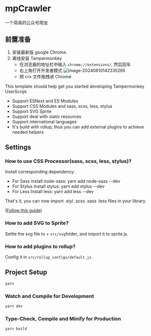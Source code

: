 # mpCrawler

一个简易的公众号爬虫

## 前置准备

1. 安装最新版 google Chrome.
2. 离线安装 Tampermonkey
   - 在浏览器的地址栏中输入 `chrome://extensions/`, 然后回车
   - 右上角打开开发者模式
     ![image-20240810142335265](/Users/tao/Desktop/微信公众号/微信公众号爬虫.assets/image-20240810142335265.png)
   - 把 crx 文件拖拽进 Chrome

This template should help get you started developing Tampermonkey UserScript.

- Support ESNext and ES Modules
- Support CSS Modules and sass, scss, less, stylus
- Support SVG Sprite
- Support deal with static resources
- Support international languages
- It's build with rollup, thus you can add external plugins to achieve needed helpers

## Settings

### How to use CSS Processor(sass, scss, less, stylus)?

Install corresponding dependency:

- For Sass install node-sass: yarn add node-sass --dev
- For Stylus Install stylus: yarn add stylus --dev
- For Less Install less: yarn add less --dev

That's it, you can now import .styl .scss .sass .less files in your library.

([Follow this guide](https://www.npmjs.com/package/rollup-plugin-postcss/v/2.4.1#with-sassstylusless))

### How to add SVG to Sprite?

Settle the svg file to + `src/svg`folder, and import it to sprite.js.

### How to add plugins to rollup?

Config it in `src/rollup_configs/default.js`.

## Project Setup

```sh
yarn
```

### Watch and Compile for Development

```sh
yarn dev
```

### Type-Check, Compile and Minify for Production

```sh
yarn build
```
